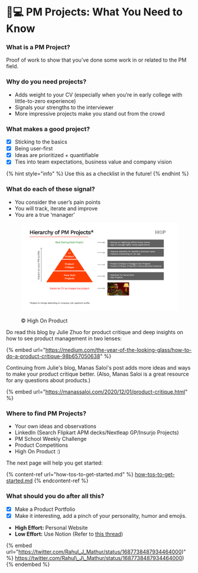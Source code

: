 # 👨💻 PM Projects: What You Need to Know

### **What is a PM Project?**

Proof of work to show that you’ve done some work in or related to the PM field.&#x20;

### **Why do you need projects?**

* Adds weight to your CV (especially when you’re in early college with little-to-zero experience)
* Signals your strengths to the interviewer&#x20;
* More impressive projects make you stand out from the crowd

### **What makes a good project?**

* [x] Sticking to the basics
* [x] Being user-first
* [x] Ideas are prioritized + quantifiable
* [x] Ties into team expectations, business value and company vision

{% hint style="info" %}
Use this as a checklist in the future!
{% endhint %}

### **What do each of these signal?**

* You consider the user’s pain points
* You will track, iterate and improve
* You are a true ‘manager’

<figure><img src="../../.gitbook/assets/image (2).png" alt=""><figcaption><p>©️ High On Product</p></figcaption></figure>

Do read this blog by Julie Zhuo for product critique and deep insights on how to see product management in two lenses:

{% embed url="https://medium.com/the-year-of-the-looking-glass/how-to-do-a-product-critique-98b657050638" %}

Continuing from Julie's blog, Manas Saloi's post adds more ideas and ways to make your product critique better. (Also, Manas Saloi is a great resource for any questions about products.)

{% embed url="https://manassaloi.com/2020/12/01/product-critique.html" %}

### Where to find PM Projects?

* Your own ideas and observations
* LinkedIn (Search Flipkart APM decks/Nextleap GP/Insurjo Projects)
* PM School Weekly Challenge
* Product Competitions
* High On Product :)

The next page will help you get started:

{% content-ref url="how-tos-to-get-started.md" %}
[how-tos-to-get-started.md](how-tos-to-get-started.md)
{% endcontent-ref %}

### **What should you do after all this?**

* [x] Make a Product Portfolio
* [x] Make it interesting, add a pinch of your personality, humor and emojis.

<!---->

* **High Effort:** Personal Website
* **Low Effort:** Use Notion (Refer to [this thread](https://twitter.com/Rahul\_J\_Mathur/status/1687738487934464000\)))

{% embed url="https://twitter.com/Rahul_J_Mathur/status/1687738487934464000)" %}
https://twitter.com/Rahul\_J\_Mathur/status/1687738487934464000)
{% endembed %}
